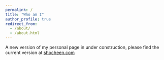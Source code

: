 ```yaml
---
permalink: /
title: "Who am I"
author_profile: true
redirect_from: 
  - /about/
  - /about.html
---
```


A new version of my personal page in under construction, please find the current version at [shocheen.com](http://shocheen.com)
